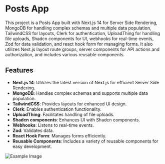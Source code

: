 # Posts App

This project is a Posts App built with Next.js 14 for Server Side Rendering, MongoDB for handling complex schemas and multiple data population, TailwindCSS for layouts, Clerk for authentication, UploadThing for handling file uploads, Shadcn components for UI, webhooks for real-time events, Zod for data validation, and react hook form for managing forms. It also utilizes Next.js layout route groups, server components for API actions and authorization, and includes various reusable components.

## Features

- **Next.js 14**: Utilizes the latest version of Next.js for efficient Server Side Rendering.
- **MongoDB**: Handles complex schemas and supports multiple data population.
- **TailwindCSS**: Provides layouts for enhanced UI design.
- **Clerk**: Enables authentication functionality.
- **UploadThing**: Facilitates handling of file uploads.
- **Shadcn components**: Enhances UI with Shadcn components.
- **Webhooks**: Listens to real-time events.
- **Zod**: Validates data.
- **React Hook Form**: Manages forms efficiently.
- **Reusable Components**: Includes a variety of reusable components for easy development.

![Example Image](https://i.ibb.co/09ZxwBC/Screen-Shot-2024-03-21-at-7-43-04-PM.png)